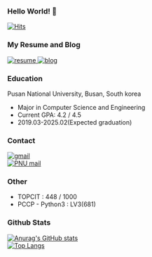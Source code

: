 ### Hello World! 👋

<!--
**minchoCoin/minchoCoin** is a ✨ _special_ ✨ repository because its `README.md` (this file) appears on your GitHub profile.

Here are some ideas to get you started:

- 🔭 I’m currently working on ...
- 🌱 I’m currently learning ...
- 👯 I’m looking to collaborate on ...
- 🤔 I’m looking for help with ...
- 💬 Ask me about ...
- 📫 How to reach me: ...
- 😄 Pronouns: ...
- ⚡ Fun fact: ...
-->
[![Hits](https://hits.seeyoufarm.com/api/count/incr/badge.svg?url=https%3A%2F%2Fgithub.com%2FminchoCoin&count_bg=%23159488&title_bg=%23555555&icon=&icon_color=%23E7E7E7&title=hits&edge_flat=false)](https://hits.seeyoufarm.com)

### My Resume and Blog
<a href="https://minchocoin.github.io/resume/">
<img alt="resume" src="https://img.shields.io/badge/RESUME-gray?logo=readme&logoColor=white">
</a>
 <a href="https://minchocoin.github.io/">
        <img alt="blog" src="https://img.shields.io/badge/BLOG-beige?logo=github&logoColor=black">
    </a>

### Education
Pusan National University, Busan, South korea
- Major in Computer Science and Engineering
- Current GPA: 4.2 / 4.5
- 2019.03-2025.02(Expected graduation)


### Contact
<a href="mailto:taehun5508@gmail.com">
        <img alt="gmail" src="https://img.shields.io/badge/-taehun5508@gmail.com-d14836?style=flat-square&logo=Gmail&logoColor=white"> 
    </a>
    <br>
<a href="mailto:bigteach0508@pusan.ac.kr">
        <img alt="PNU mail" src="https://img.shields.io/badge/-bigteach0508@pusan.ac.kr-005baa?style=flat-square&logo=Gmail&logoColor=white"> 
    </a>
    
### Other
- TOPCIT : 448 / 1000
- PCCP - Python3 : LV3(681)
### Github Stats

[![Anurag's GitHub stats](https://github-readme-stats.vercel.app/api?username=minchoCoin&theme=tokyonight)](https://github.com/anuraghazra/github-readme-stats)
<br>
[![Top Langs](https://github-readme-stats.vercel.app/api/top-langs/?username=minchoCoin&theme=tokyonight&langs_count=10&layout=compact&exclude_repo=minchoCoin.github.io,stt-service)](https://github.com/anuraghazra/github-readme-stats)
